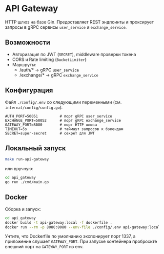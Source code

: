 # API Gateway

HTTP шлюз на базе Gin. Предоставляет REST эндпоинты и проксирует запросы в gRPC сервисы `user_service` и `exchange_service`.

## Возможности
- Авторизация по JWT (`SECRET`), middleware проверки токена
- CORS и Rate limiting (`BucketLimiter`)
- Маршруты:
  - /auth/* → gRPC `user_service`
  - /exchange/* → gRPC `exchange_service`

## Конфигурация
Файл `./config/.env` со следующими переменными (см. `internal/config/config.go`):
```env
AUTH_PORT=50051          # порт gRPC user_service
EXCHANGE_PORT=50052      # порт gRPC exchange_service
GATEWAY_PORT=8080        # порт HTTP шлюза
TIMEOUT=5s               # таймаут запросов к бэкендам
SECRET=super-secret      # секрет для JWT
```

## Локальный запуск
```bash
make run-api-gateway
```
или вручную:
```bash
cd api_gateway
go run ./cmd/main.go
```

## Docker
Сборка и запуск:
```bash
cd api_gateway
docker build -t api-gateway:local -f dockerfile .
docker run --rm -p 8080:8080 --env-file ./config/.env api-gateway:local
```

Учтите, что Dockerfile по умолчанию экспонирует порт 1337, а приложение слушает `GATEWAY_PORT`. При запуске контейнера пробросьте внешний порт на `GATEWAY_PORT` из env.
